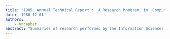 ```yaml
---
title: "1985 _Annual Technical Report_: _A Research Program_ in _Computer Technology_"
date: '1986-12-01'
authors: 
    - Uncapher
abstract: "Summaries of research performed by the Information Sciences Institute at the University of Southern California for the areas provided in this report: Common LISP framework; Explainable Expert Systems; Formalized Software Development; Mappings; Command Graphics; Internet Concepts Research; Strategic Computing Information System; Wideband Communication; KITSERV; VLSI; Advanced VLSI; Text Generation for Strategic Computing; Computer Research Support; Exportable Workstation Systems; New Computing Environment; Strategic Computing-Development Systems; Strategic Command, Control, and Communication Experiment Support."
---
```


